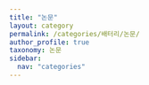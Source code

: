 ```yaml
---
title: "논문"
layout: category
permalink: /categories/배터리/논문/
author_profile: true
taxonomy: 논문
sidebar:
  nav: "categories"
---
```

